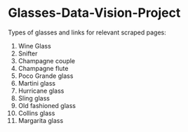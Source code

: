 # Glasses-Data-Vision-Project


Types of glasses and links for relevant scraped pages:
1. Wine Glass
2. Snifter
3. Champagne couple
4. Champagne flute
5. Poco Grande glass
6. Martini glass
7. Hurricane glass
8. Sling glass
9. Old fashioned glass
10. Collins glass
11. Margarita glass
